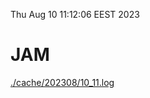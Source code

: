 Thu Aug 10 11:12:06 EEST 2023
# JAM
<a href='./cache/202308/10_11.log'>./cache/202308/10_11.log</a>
